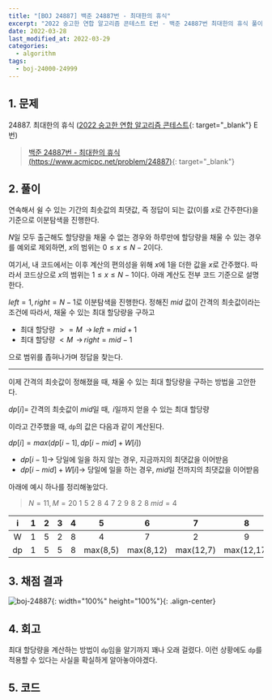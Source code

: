 ```yaml
---
title: "[BOJ 24887] 백준 24887번 - 최대한의 휴식"
excerpt: "2022 숭고한 연합 알고리즘 콘테스트 E번 - 백준 24887번 최대한의 휴식 풀이"
date: 2022-03-28
last_modified_at: 2022-03-29
categories:
  - algorithm
tags:
  - boj-24000-24999
---
```


## 1. 문제
$24887$. 최대한의 휴식 ([2022 숭고한 연합 알고리즘 콘테스트](https://burningfalls.github.io/contest/skh-baekjoon-contest/){: target="_blank"} E번)

> [백준 24887번 - 최대한의 휴식 (https://www.acmicpc.net/problem/24887)](https://www.acmicpc.net/problem/24887){: target="_blank"}

## 2. 풀이

연속해서 쉴 수 있는 기간의 최솟값의 최댓값, 즉 정답이 되는 값(이를 $x$로 간주한다)을 기준으로 이분탐색을 진행한다. 

$N$일 모두 출근해도 할당량을 채울 수 없는 경우와 하루만에 할당량을 채울 수 있는 경우를 예외로 제외하면, $x$의 범위는 $0\leq x\leq N-2$이다. 

여기서, 내 코드에서는 이후 계산의 편의성을 위해 $x$에 $1$을 더한 값을 $x$로 간주했다. 따라서 코드상으로 $x$의 범위는 $1\leq x\leq N-1$이다. 아래 계산도 전부 코드 기준으로 설명한다.

$left=1, right=N-1$로 이분탐색을 진행한다. 정해진 $mid$ 값이 간격의 최솟값이라는 조건에 따라서, 채울 수 있는 최대 할당량을 구하고

* 최대 할당량 $>= M$ $\,\rightarrow \, left=mid+1$
* 최대 할당량 $< M$ $\,\rightarrow \, right=mid-1$

으로 범위를 좁혀나가며 정답을 찾는다.

---

이제 간격의 최솟값이 정해졌을 때, 채울 수 있는 최대 할당량을 구하는 방법을 고안한다.

$dp[i] =$ 간격의 최솟값이 $mid$일 때, $\, i$일까지 얻을 수 있는 최대 할당량

이라고 간주했을 때, `dp`의 값은 다음과 같이 계산된다.

$dp[i] = max(dp[i-1],\, dp[i-mid]+W[i])$

* $dp[i-1] \rightarrow$ 당일에 일을 하지 않는 경우, 지금까지의 최댓값을 이어받음
* $dp[i-mid]+W[i] \rightarrow$ 당일에 일을 하는 경우, $mid$일 전까지의 최댓값을 이어받음

아래에 예시 하나를 정리해놓았다.

> $N=11,\, M=20$
$1\,\,5\,\,2\,\,8\,\,4\,\,7\,\,2\,\,9\,\,8\,\,2\,\,8$
$mid=4$

|i|1|2|3|4|5|6|7|8|9|10|11|
|:---:|:---:|:---:|:---:|:---:|:---:|:---:|:---:|:---:|:---:|:---:|:---:|
|W|1|5|2|8|4|7|2|9|8|2|8|
|dp|1|5|5|8|max(8,5)|max(8,12)|max(12,7)|max(12,17)|max(17,16)|max(17,14)|max(17,20)|

## 3. 채점 결과

![boj-24887](https://user-images.githubusercontent.com/30232837/160338014-945f8b75-004a-4806-becc-5bc3a12211e7.png "boj-24887"){: width="100%" height="100%"}{: .align-center}

## 4. 회고

최대 할당량을 계산하는 방법이 `dp`임을 알기까지 꽤나 오래 걸렸다. 이런 상황에도 `dp`를 적용할 수 있다는 사실을 확실하게 알아놓아야겠다.

## 5. 코드

<script src="https://gist.github.com/BurningFalls/52f5298c37cda689c735c87fed360f64.js"></script>